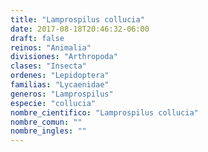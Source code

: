 ```yaml
---
title: "Lamprospilus collucia"
date: 2017-08-18T20:46:32-06:00
draft: false
reinos: "Animalia"
divisiones: "Arthropoda"
clases: "Insecta"
ordenes: "Lepidoptera"
familias: "Lycaenidae"
generos: "Lamprospilus"
especie: "collucia"
nombre_cientifico: "Lamprospilus collucia"
nombre_comun: ""
nombre_ingles: ""
---
```

